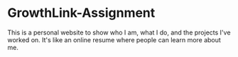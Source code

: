 # GrowthLink-Assignment
This is a personal website to show who I am, what I do, and the projects I've worked on. It's like an online resume where people can learn more about me.
